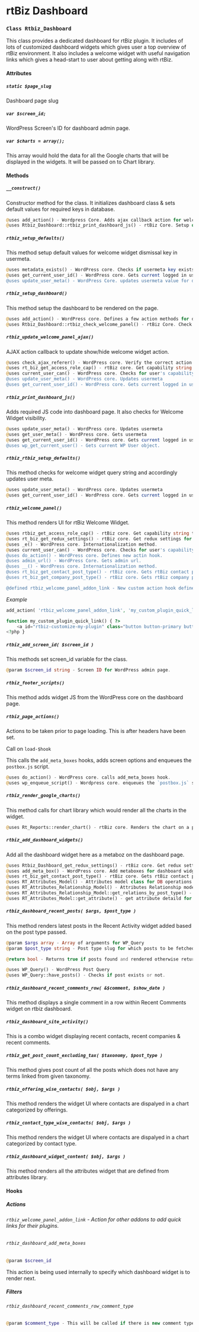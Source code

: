 rtBiz Dashboard
===============

### `Class Rtbiz_Dashboard`

This class provides a dedicated dashboard for rtBiz plugin. It includes of lots of customized dashboard widgets which gives user a top overview of rtBiz environment. It also includes a welcome widget with useful navigation links which gives a head-start to user about getting along with rtBiz.

#### Attributes

##### `static $page_slug`
Dashboard page slug

##### `var $screen_id;`

WordPress Screen's ID for dashboard admin page.

##### `var $charts = array();`

This array would hold the data for all the Google charts that will be displayed in the widgets. It will be passed on to Chart library.

#### Methods

##### `__construct()`

Constructor method for the class. It initializes dashboard class & sets default values for required keys in database.

``` php
@uses add_action() - Wordpress Core. Adds ajax callback action for welcome widget dismissal.
@uses Rtbiz_Dashboard::rtbiz_print_dashboard_js() - rtBiz Core. Setup default values for welcome widget dismissal key.
```

##### `rtbiz_setup_defaults()`

This method setup default values for welcome widget dismissal key in usermeta.

``` php
@uses metadata_exists() - WordPress core. Checks if usermeta key exists or not.
@uses get_current_user_id() - WordPress core. Gets current logged in user's ID.
@uses update_user_meta() - WordPress Core. updates usermeta value for dismissal key if it doesn't exists.
```

##### `rtbiz_setup_dashboard()`

This method setup the dashboard to be rendered on the page.

``` php
@uses add_action() - WordPress core. Defines a few action methods for dashboard setup.
@uses Rtbiz_Dashboard::rtbiz_check_welcome_panel() - rtBiz Core. Check whether to display welcome widget or not.
```

##### `rtbiz_update_welcome_panel_ajax()`

AJAX action callback to update show/hide welcome widget action.

``` php
@uses check_ajax_referer() - WordPress core. Verify the correct action.
@uses rt_biz_get_access_role_cap() - rtBiz core. Get capability string to check for given role.
@uses current_user_can() - WordPress core. Checks for user's capability.
@uses update_user_meta() - WordPress core. Updates usermeta
@uses get_current_user_id() - WordPress core. Gets current logged in user's ID.
```

##### `rtbiz_print_dashboard_js()`

Adds required JS code into dashboard page. It also checks for Welcome Widget visibility.

``` php
@uses update_user_meta() - WordPress core. Updates usermeta
@uses get_user_meta() - WordPress core. Gets usermeta
@uses get_current_user_id() - WordPress core. Gets current logged in user's ID.
@uses wp_get_current_user() - Gets current WP User object.
```

##### `rtbiz_rtbiz_setup_defaults()`

This method checks for welcome widget query string and accordingly updates user meta.

``` php
@uses update_user_meta() - WordPress core. Updates usermeta
@uses get_current_user_id() - WordPress core. Gets current logged in user's ID.
```

##### `rtbiz_welcome_panel()`

This method renders UI for rtBiz Welcome Widget.

``` php
@uses rtbiz_get_access_role_cap() - rtBiz core. Get capability string to check for given role.
@uses rt_biz_get_redux_settings() - rtBiz core. Get redux settings for label.
@uses _e() - WordPress core. Internationalization method.
@uses current_user_can() - WordPress core. Checks for user's capability.
@uses do_action() - WordPress core. Defines new actin hook.
@uses admin_url() - WordPress Core. Gets admin url.
@uses __() - WordPress core. Internationalization method.
@uses rt_biz_get_contact_post_type() - rtBiz core. Gets rtBiz contact post type
@uses rt_biz_get_company_post_type() - rtBiz core. Gets rtBiz company post type

@defined rtbiz_welcome_panel_addon_link - New custom action hook defined for other plugins to add their quick links in rtBiz Welcome widget.
```

*Example*

``` php
add_action( 'rtbiz_welcome_panel_addon_link', 'my_custom_plugin_quick_link' );

function my_custom_plugin_quick_link() { ?>
	<a id="rtbiz-customize-my-plugin" class="button button-primary button-hero" href="<?php echo admin_url( 'admin.php?page=rt-my-plugin-dashboard' ); ?>"><?php _e( 'My Plugin' ); ?></a>
<?php }
```

##### `rtbiz_add_screen_id( $screen_id )`

This methods set screen_id variable for the class.

``` php
@param $screen_id string - Screen ID for WordPress admin page.
```

##### `rtbiz_footer_scripts()`

This method adds widget JS from the WordPress core on the dashboard page.

##### `rtbiz_page_actions()`

Actions to be taken prior to page loading. This is after headers have been set.

Call on `load-$hook`

This calls the `add_meta_boxes` hooks, adds screen options and enqueues the `postbox.js` script.

``` php
@uses do_action() - WordPress core. calls add_meta_boxes hook.
@uses wp_enqueue_script() - Wordpress core. enqueues the `postbox.js` script.
```

##### `rtbiz_render_google_charts()`

This method calls for chart library which would render all the charts in the widget.

``` php
@uses Rt_Reports::render_chart() - rtBiz core. Renders the chart on a page.
```

##### `rtbiz_add_dashboard_widgets()`

Add all the dashboard widget here as a metaboz on the dashboard page.

``` php
@uses Rtbiz_Dashboard_get_redux_settings() - rtBiz core. Get redux settings for label.
@uses add_meta_box() - WordPress core. Add metaboxes for dashboard widgets.
@uses rt_biz_get_contact_post_type() - rtBiz core. Gets rtBiz contact post type
@uses RT_Attributes_Model() - Attributes model class for DB operations.
@uses RT_Attributes_Relationship_Model() - Attributes Relationship model class for DB operations.
@uses RT_Attributes_Relationship_Model::get_relations_by_post_type() - Get relations based on post type.
@uses RT_Attributes_Model::get_attribute() - get attribute detaild for given attribute ID.
```

##### `rtbiz_dashboard_recent_posts( $args, $post_type )`

This method renders latest posts in the Recent Activity widget added based on the post type passed.

``` php
@param $args array - Array of arguments for WP_Query
@param $post_type string - Post type slug for which posts to be fetched.

@return bool - Returns true if posts found and rendered otherwise returns false.

@uses WP_Query() - WordPress Post Query
@uses WP_Query::have_posts() - Checks if post exists or not.
```

##### `rtbiz_dashboard_recent_comments_row( &$comment, $show_date )`

This method displays a single comment in a row within Recent Comments widget on rtbiz dashboard.

##### `rtbiz_dashboard_site_activity()`

This is a combo widget displaying recent contacts, recent companies & recent comments.

##### `rtbiz_get_post_count_excluding_tax( $taxonomy, $post_type )`

This method gives post count of all the posts which does not have any terms linked from given taxonomy.

##### `rtbiz_offering_wise_contacts( $obj, $args )`

This method renders the widget UI where contacts are dispalyed in a chart categorized by offerings.

##### `rtbiz_contact_type_wise_contacts( $obj, $args )`

This method renders the widget UI where contacts are dispalyed in a chart categorized by contact type.

##### `rtbiz_dashboard_widget_content( $obj, $args )`

This method renders all the attributes widget that are defined from attributes library.

#### Hooks

##### Actions

###### `rtbiz_welcome_panel_addon_link` - Action for other addons to add quick links for their plugins.

###### `rtbiz_dashboard_add_meta_boxes`
``` php
@param $screen_id
```
This action is being used internally to specify which dashboard widget is to render next.

##### Filters

###### `rtbiz_dashboard_recent_comments_row_comment_type`
``` php
@param $comment_type - This will be called if there is new comment type specified and it is not in swich.
```

